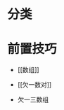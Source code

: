 # 分类
<!-- START doctoc generated TOC please keep comment here to allow auto update -->
<!-- DON'T EDIT THIS SECTION, INSTEAD RE-RUN doctoc TO UPDATE -->

<!-- END doctoc generated TOC please keep comment here to allow auto update -->

# 前置技巧

- [[数组]]


- [[欠一数对]]
- 欠一三数组
